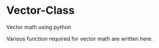 # Vector-Class
Vector math using python

Various function required for vector math are written here.
